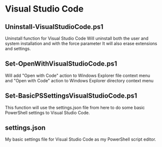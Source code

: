 Visual Studio Code
==================

Uninstall-VisualStudioCode.ps1
------------------------------

Uninstall function for Visual Studio Code
Will uninstall both the user and system installation and with the force parameter It will also
erase extensions and settings.

Set-OpenWithVisualStudioCode.ps1
--------------------------------

Will add
"Open with Code" action to Windows Explorer file context menu
and
"Open with Code" action to Windows Explorer directory context menu

Set-BasicPSSettingsVisualStudioCode.ps1
---------------------------------------

This function will use the settings.json file from here to
do some basic PowerShell settings to Visual Studio Code.

settings.json
-------------

My basic settings file for Visual Studio Code as my PowerShell script editor.
